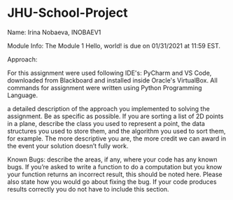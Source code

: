 # JHU-School-Project

Name: Irina Nobaeva, INOBAEV1

Module Info: The Module 1 Hello, world! is due on 01/31/2021 at 11:59 EST.

Approach: 

For this assignment were used following IDE's: PyCharm and VS Code, downloaded from Blackboard and installed inside Oracle's VirtualBox. All commands for assignment were written using Python Programming Language. 

a detailed description of the approach you implemented to solving the assignment. Be
as specific as possible. If you are sorting a list of 2D points in a plane, describe the class you used
to represent a point, the data structures you used to store them, and the algorithm you used to
sort them, for example. The more descriptive you are, the more credit we can award in the event
your solution doesn’t fully work.

Known Bugs: describe the areas, if any, where your code has any known bugs. If you’re asked to
write a function to do a computation but you know your function returns an incorrect result, this
should be noted here. Please also state how you would go about fixing the bug. If your code
produces results correctly you do not have to include this section.
